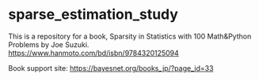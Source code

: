 # sparse_estimation_study
This is a repository for a book, Sparsity in Statistics with 100 Math&amp;Python Problems by Joe Suzuki.
https://www.hanmoto.com/bd/isbn/9784320125094

Book support site:
https://bayesnet.org/books_jp/?page_id=33